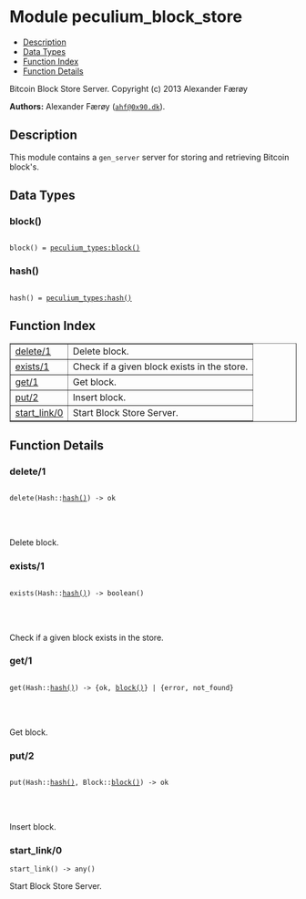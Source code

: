 

# Module peculium_block_store #
* [Description](#description)
* [Data Types](#types)
* [Function Index](#index)
* [Function Details](#functions)


Bitcoin Block Store Server.
Copyright (c)  2013 Alexander Færøy

__Authors:__ Alexander Færøy ([`ahf@0x90.dk`](mailto:ahf@0x90.dk)).
<a name="description"></a>

## Description ##
   This module contains a `gen_server` server for storing and retrieving
Bitcoin block's.
<a name="types"></a>

## Data Types ##




### <a name="type-block">block()</a> ###



<pre><code>
block() = <a href="peculium_types.md#type-block">peculium_types:block()</a>
</code></pre>





### <a name="type-hash">hash()</a> ###



<pre><code>
hash() = <a href="peculium_types.md#type-hash">peculium_types:hash()</a>
</code></pre>


<a name="index"></a>

## Function Index ##


<table width="100%" border="1" cellspacing="0" cellpadding="2" summary="function index"><tr><td valign="top"><a href="#delete-1">delete/1</a></td><td>Delete block.</td></tr><tr><td valign="top"><a href="#exists-1">exists/1</a></td><td>Check if a given block exists in the store.</td></tr><tr><td valign="top"><a href="#get-1">get/1</a></td><td>Get block.</td></tr><tr><td valign="top"><a href="#put-2">put/2</a></td><td>Insert block.</td></tr><tr><td valign="top"><a href="#start_link-0">start_link/0</a></td><td>Start Block Store Server.</td></tr></table>


<a name="functions"></a>

## Function Details ##

<a name="delete-1"></a>

### delete/1 ###


<pre><code>
delete(Hash::<a href="#type-hash">hash()</a>) -&gt; ok
</code></pre>

<br></br>


Delete block.
<a name="exists-1"></a>

### exists/1 ###


<pre><code>
exists(Hash::<a href="#type-hash">hash()</a>) -&gt; boolean()
</code></pre>

<br></br>


Check if a given block exists in the store.
<a name="get-1"></a>

### get/1 ###


<pre><code>
get(Hash::<a href="#type-hash">hash()</a>) -&gt; {ok, <a href="#type-block">block()</a>} | {error, not_found}
</code></pre>

<br></br>


Get block.
<a name="put-2"></a>

### put/2 ###


<pre><code>
put(Hash::<a href="#type-hash">hash()</a>, Block::<a href="#type-block">block()</a>) -&gt; ok
</code></pre>

<br></br>


Insert block.
<a name="start_link-0"></a>

### start_link/0 ###

`start_link() -> any()`

Start Block Store Server.
